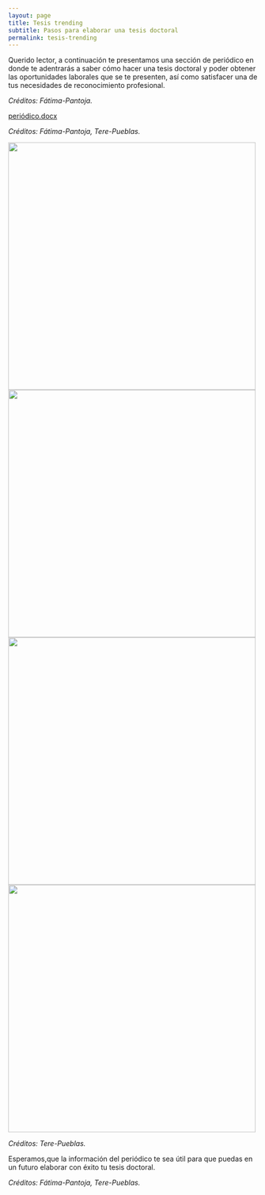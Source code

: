 ```yaml
---
layout: page
title: Tesis trending
subtitle: Pasos para elaborar una tesis doctoral
permalink: tesis-trending
---
```

Querido lector, a continuación te presentamos una sección de periódico en donde te adentrarás a saber cómo hacer una tesis doctoral y poder obtener las oportunidades laborales que se te presenten, así como satisfacer una de tus necesidades de reconocimiento profesional.

*Créditos: Fátima-Pantoja.*

[periódico.docx](https://github.com/user-attachments/files/15861466/periodico.docx)

*Créditos: Fátima-Pantoja, Tere-Pueblas.*

<div style="clear: both;"></div>

<img src="{{site.baseurl }}/assets/img/Birrete.jpg" style="float:left;width:500px;padding-right:28px;">

<div style="clear: both;"></div>

<img src="{{site.baseurl }}/assets/img/Periodico.png" style="float:left;width:500px;padding-right:28px;">

<div style="clear: both;"></div>

<img src="{{site.baseurl }}/assets/img/Escribe.jpg" style="float:left;width:500px;padding-right:28px;">

<div style="clear: both;"></div>

<img src="{{site.baseurl }}/assets/img/Hombre_con_peri%C3%B3dico.jpg" style="float:left;width:500px;padding-right:28px;">

<div style="clear: both;"></div>

*Créditos: Tere-Pueblas.*

Esperamos,que la información del periódico te sea útil para que puedas en un futuro elaborar con éxito tu tesis doctoral.

*Créditos: Fátima-Pantoja, Tere-Pueblas.*
